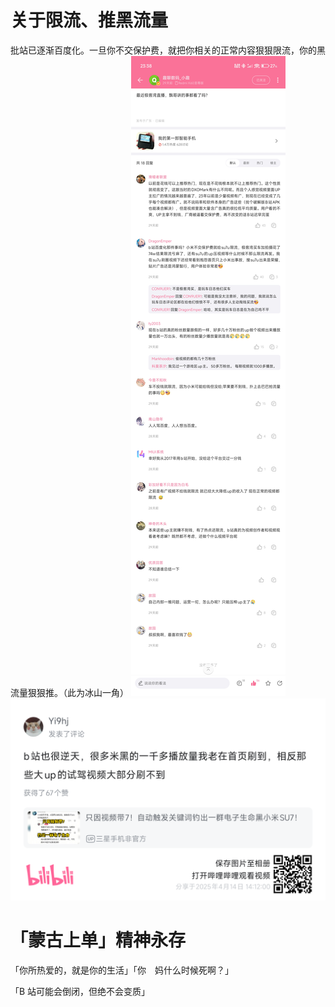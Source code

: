 # 关于限流、推黑流量

批站已逐渐百度化。一旦你不交保护费，就把你相关的正常内容狠狠限流，你的黑流量狠狠推。（此为冰山一角）
![](https://raw.githubusercontent.com/KugouGames/evil-of-bilibili/refs/heads/main/Images/250414/Screenshot_2025-04-14-23-38-41-330_com.coolapk.market.jpg)
![](https://raw.githubusercontent.com/KugouGames/evil-of-bilibili/refs/heads/main/Images/250414/bili_poster-1744611123342.png)

# 「蒙古上单」精神永存

「你所热爱的，就是你的生活」「你　妈什么时候死啊？」

「B 站可能会倒闭，但绝不会变质」
